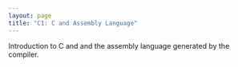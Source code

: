 ```yaml
---
layout: page
title: "C1: C and Assembly Language"
---
```


Introduction to C and and the assembly language generated by the compiler.


